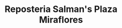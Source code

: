 ---
title: "Reposteria Salman's Plaza Miraflores"
url: /tegucigalpa/reposteria-salmans-plaza-miraflores/
shop: Bäckerei
---